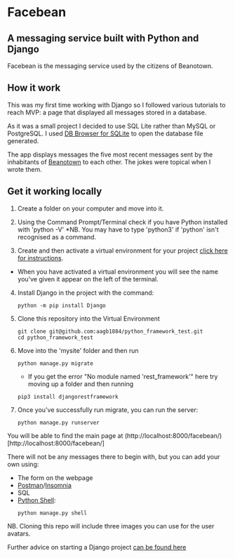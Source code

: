 # Facebean
## A messaging service built with Python and Django

Facebean is the messaging service used by the citizens of Beanotown. 

## How it work

This was my first time working with Django so I followed various tutorials to reach MVP: a page that displayed all messages stored in a database.

As it was a small project I decided to use SQL Lite rather than MySQL or PostgreSQL. I used [DB Browser for SQLite](https://sqlitebrowser.org/) to open the database file generated. 

The app displays messages the five most recent messages sent by the inhabitants of [Beanotown](https://www.beano.com/categories/beanotown) to each other. The jokes were topical when I wrote them.

## Get it working locally

1. Create a folder on your computer and move into it.
2. Using the Command Prompt/Terminal check if you have Python installed with 'python -V'
   *NB. You may have to type 'python3' if 'python' isn't recognised as a command.
  
4. Create and then activate a virtual environment for your project [click here for instructions](https://docs.python.org/3/tutorial/venv.html).
  * When you have activated a virtual environment you will see the name you've given it appear on the left of the terminal.
    
4. Install Django in the project with the command:
    ```
    python -m pip install Django
    ```
5. Clone this repository into the Virtual Environment
   ```
   git clone git@github.com:aagb1884/python_framework_test.git
   cd python_framework_test
   ```
6. Move into the 'mysite' folder and then run
   ```
   python manage.py migrate
   ```
   * If you get the error "No module named 'rest_framework'" here try moving up a folder and then running
   ```
   pip3 install djangorestframework
   ```
7. Once you've successfully run migrate, you can run the server:
   ```
   python manage.py runserver
   ```
You will be able to find the main page at (http://localhost:8000/facebean/)[http://localhost:8000/facebean/]

There will not be any messages there to begin with, but you can add your own using:
* The form on the webpage
* [Postman](https://www.postman.com/)/[Insomnia](https://insomnia.rest/)
* SQL
* [Python Shell](https://docs.djangoproject.com/en/5.0/intro/tutorial02/#playing-with-the-api):
  ```
  python manage.py shell
  ``` 
NB. Cloning this repo will include three images you can use for the user avatars.


Further advice on starting a Django project [can be found here](https://docs.djangoproject.com/en/5.0/intro/tutorial01/)
